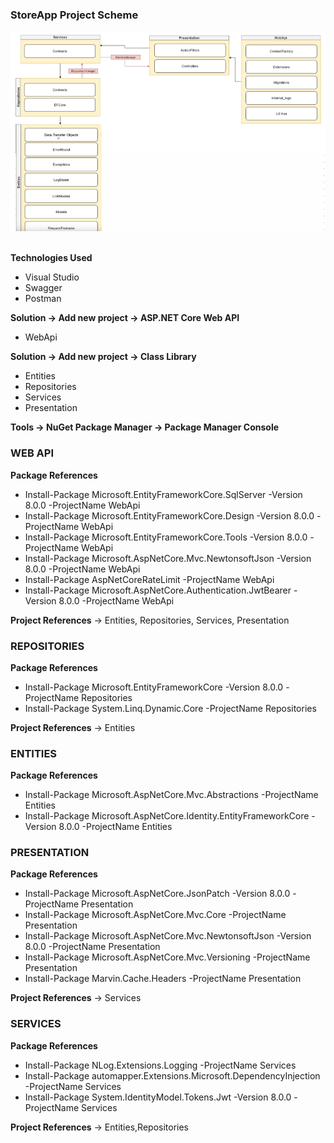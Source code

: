 ### StoreApp Project Scheme

<img src="assets/AspNetCoreWebApi.png" alt="" width="640" height="320">
<br/>
<br/>

**Technologies Used**

- Visual Studio
- Swagger
- Postman

**Solution -> Add new project -> ASP.NET Core Web API**

- WebApi

**Solution -> Add new project -> Class Library**

- Entities
- Repositories
- Services
- Presentation

**Tools -> NuGet Package Manager -> Package Manager Console**

### WEB API

**Package References**

- Install-Package Microsoft.EntityFrameworkCore.SqlServer -Version 8.0.0 -ProjectName WebApi
- Install-Package Microsoft.EntityFrameworkCore.Design -Version 8.0.0 -ProjectName WebApi
- Install-Package Microsoft.EntityFrameworkCore.Tools -Version 8.0.0 -ProjectName WebApi
- Install-Package Microsoft.AspNetCore.Mvc.NewtonsoftJson -Version 8.0.0 -ProjectName WebApi
- Install-Package AspNetCoreRateLimit -ProjectName WebApi
- Install-Package Microsoft.AspNetCore.Authentication.JwtBearer -Version 8.0.0 -ProjectName WebApi

**Project References** -> Entities, Repositories, Services, Presentation

### REPOSITORIES

**Package References**

- Install-Package Microsoft.EntityFrameworkCore -Version 8.0.0 -ProjectName Repositories
- Install-Package System.Linq.Dynamic.Core -ProjectName Repositories

**Project References** -> Entities

### ENTITIES

**Package References**

- Install-Package Microsoft.AspNetCore.Mvc.Abstractions -ProjectName Entities
- Install-Package Microsoft.AspNetCore.Identity.EntityFrameworkCore -Version 8.0.0 -ProjectName Entities

### PRESENTATION

**Package References**

- Install-Package Microsoft.AspNetCore.JsonPatch -Version 8.0.0 -ProjectName Presentation
- Install-Package Microsoft.AspNetCore.Mvc.Core -ProjectName Presentation
- Install-Package Microsoft.AspNetCore.Mvc.NewtonsoftJson -Version 8.0.0 -ProjectName Presentation
- Install-Package Microsoft.AspNetCore.Mvc.Versioning -ProjectName Presentation
- Install-Package Marvin.Cache.Headers -ProjectName Presentation

**Project References** -> Services

### SERVICES

**Package References**

- Install-Package NLog.Extensions.Logging -ProjectName Services
- Install-Package automapper.Extensions.Microsoft.DependencyInjection -ProjectName Services
- Install-Package System.IdentityModel.Tokens.Jwt -Version 8.0.0 -ProjectName Services

**Project References** -> Entities,Repositories

 
 
